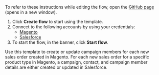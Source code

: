 To refer to these instructions while editing the flow, open the [GitHub page](https://github.com/ot4i/app-connect-templates/tree/main/resources/markdown/Create%20or%20update%20a%20campaign%20member%20in%20Salesforce%20when%20a%20new%20sales%20order%20is%20created%20in%20Magento_instructions.md) (opens in a new window).

1. Click **Create flow** to start using the template.
2. Connect to the following accounts by using your credentials:
   - [Magento](https://www.ibm.com/docs/en/app-connect/containers_cd?topic=apps-magento) 
   - [Salesforce](https://www.ibm.com/docs/en/app-connect/containers_cd?topic=apps-salesforce)
3. To start the flow, in the banner, click **Start flow**.

Use this template to create or update campaign members for each new sales order created in Magento. For each new sales order for a specific product type in Magento, a campaign, contact, and campaign member details are either created or updated in Salesforce.





